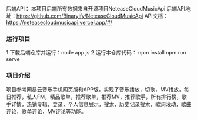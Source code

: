 后端API：
本项目后端所有数据来自开源项目NeteaseCloudMusicApi
后端API地址：https://github.com/Binaryify/NeteaseCloudMusicApi
API文档：https://neteasecloudmusicapi.vercel.app/#/


### 运行项目
1.下载后端仓库并运行：node app.js
2.运行本仓库代码：
npm install
npm run serve

### 项目介绍
项目参考网易云音乐手机网页版和APP版，实现了音乐播放，切歌，MV播放，每日推荐，私人FM，精品歌单，推荐歌单，推荐MV，推荐歌手，所有排行榜，歌手详情，热销专辑，登录，个人信息展示，搜索，历史记录搜索，歌词滚动，歌曲评论，歌单评论，MV评论等功能。
